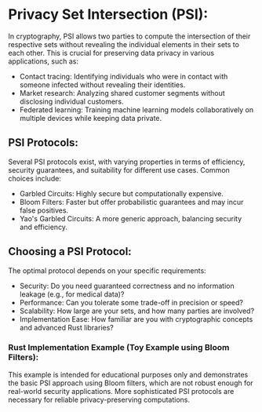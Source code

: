 # Privacy Set Intersection (PSI):

In cryptography, PSI allows two parties to compute the intersection of their respective sets without revealing the individual elements in their sets to each other. This is crucial for preserving data privacy in various applications, such as:

- Contact tracing: Identifying individuals who were in contact with someone infected without revealing their identities.
- Market research: Analyzing shared customer segments without disclosing individual customers.
- Federated learning: Training machine learning models collaboratively on multiple devices while keeping data private.

## PSI Protocols:

Several PSI protocols exist, with varying properties in terms of efficiency, security guarantees, and suitability for different use cases. Common choices include:

- Garbled Circuits: Highly secure but computationally expensive.
- Bloom Filters: Faster but offer probabilistic guarantees and may incur false positives.
- Yao's Garbled Circuits: A more generic approach, balancing security and efficiency.

## Choosing a PSI Protocol:

The optimal protocol depends on your specific requirements:

- Security: Do you need guaranteed correctness and no information leakage (e.g., for medical data)?
- Performance: Can you tolerate some trade-off in precision or speed?
- Scalability: How large are your sets, and how many parties are involved?
- Implementation Ease: How familiar are you with cryptographic concepts and advanced Rust libraries?

### Rust Implementation Example (Toy Example using Bloom Filters):

This example is intended for educational purposes only and demonstrates the basic PSI approach using Bloom filters, which are not robust enough for real-world security applications. More sophisticated PSI protocols are necessary for reliable privacy-preserving computations.

